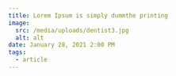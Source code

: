 ```yaml
---
title: Lorem Ipsum is simply dummthe printing
image:
  src: /media/uploads/dentist3.jpg
  alt: alt
date: January 28, 2021 2:00 PM
tags: 
  - article
---
```

